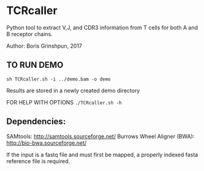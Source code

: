 # TCRcaller
Python tool to extract V,J, and CDR3 information from T cells for both A and B receptor chains.

Author: Boris Grinshpun, 2017

## TO RUN DEMO

`sh TCRcaller.sh -i ../demo.bam -o demo`

Results are stored in a newly created demo directory

FOR HELP WITH OPTIONS
`./TCRcaller.sh -h`

## Dependencies:
SAMtools: http://samtools.sourceforge.net/
Burrows Wheel Aligner (BWA): http://bio-bwa.sourceforge.net/

If the input is a fastq file and must first be mapped, a properly indexed fasta reference file is required.
